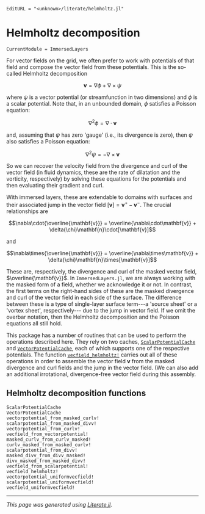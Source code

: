 ```@meta
EditURL = "<unknown>/literate/helmholtz.jl"
```

# Helmholtz decomposition

```@meta
CurrentModule = ImmersedLayers
```

For vector fields on the grid, we often prefer to work with potentials
of that field and compose the vector field from these potentials. This
is the so-called Helmholtz decomposition

$$\mathbf{v} = \nabla\phi + \nabla\times\psi$$

where $\psi$ is a vector potential (or streamfunction in two dimensions)
and $\phi$ is a scalar potential. Note that, in an unbounded domain, $\phi$
satisfies a Poisson equation:

$$\nabla^2\phi = \nabla\cdot\mathbf{v}$$

and, assuming that $\psi$ has zero 'gauge' (i.e., its divergence is zero), then
$\psi$ also satisfies a Poisson equation:

$$\nabla^2\psi = -\nabla\times\mathbf{v}$$

So we can recover the velocity field from the divergence and curl of the
vector field (in fluid dynamics, these are the rate of dilatation and the vorticity,
respectively) by solving these equations for the potentials and then
evaluating their gradient and curl.

With immersed layers, these are extendable to domains with surfaces
and their associated jump in the vector field $[\mathbf{v}] = \mathbf{v}^+ - \mathbf{v}^-$.
The crucial relationships are

$$\nabla\cdot{\overline{\mathbf{v}}} = \overline{\nabla\cdot\mathbf{v}} + \delta(\chi)\mathbf{n}\cdot[\mathbf{v}]$$

and

$$\nabla\times{\overline{\mathbf{v}}} = \overline{\nabla\times\mathbf{v}} + \delta(\chi)\mathbf{n}\times[\mathbf{v}]$$

These are, respectively, the divergence and curl of the masked vector field, $\overline{\mathbf{v}}$.
In `ImmersedLayers.jl`, we are always working with the masked form of a field,
whether we acknowledge it or not. In contrast, the first terms on the right-hand sides of these are the masked divergence and curl
of the vector field in each side of the surface. The difference between these is
a type of single-layer surface term---a 'source sheet' or a 'vortex sheet', respectively---
due to the jump in vector field. If we omit the overbar notation, then the Helmholtz
decomposition and the Poisson equations all still hold.

This package has a number of routines that can be used to perform the
operations described here. They rely on two caches, [`ScalarPotentialCache`](@ref)
and [`VectorPotentialCache`](@ref), each of which supports one of the
respective potentials. The function [`vecfield_helmholtz!`](@ref) carries
out all of these operations in order to assemble the vector field $\mathbf{v}$
from the masked divergence and curl fields and the jump in the vector field.
(We can also add an additional irrotational, divergence-free vector field during
this assembly.

## Helmholtz decomposition functions

```@docs
ScalarPotentialCache
VectorPotentialCache
vectorpotential_from_masked_curlv!
scalarpotential_from_masked_divv!
vectorpotential_from_curlv!
vecfield_from_vectorpotential!
masked_curlv_from_curlv_masked!
curlv_masked_from_masked_curlv!
scalarpotential_from_divv!
masked_divv_from_divv_masked!
divv_masked_from_masked_divv!
vecfield_from_scalarpotential!
vecfield_helmholtz!
vectorpotential_uniformvecfield!
scalarpotential_uniformvecfield!
vecfield_uniformvecfield!
```

---

*This page was generated using [Literate.jl](https://github.com/fredrikekre/Literate.jl).*

